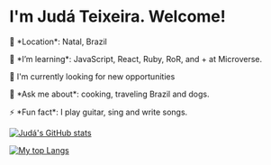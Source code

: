<h1 aling="center">I'm Judá Teixeira. Welcome!</h1>
<p>📍 *Location*: Natal, Brazil</p>
<p>🌱 *I’m learning*: JavaScript, React, Ruby, RoR, and + at Microverse.</p>
<p>💼 I'm currently looking for new opportunities</p>
<p>💬 *Ask me about*: cooking, traveling Brazil and dogs.</p>
<p>⚡ *Fun fact*: I play guitar, sing and write songs.</p>

[![Judá's GitHub stats](https://github-readme-stats.vercel.app/api?username=mrjuda&show_icons=true&theme=dark)](https://github.com/mrjuda/github-readme-stats)

[![My top Langs](https://github-readme-stats.vercel.app/api/top-langs/?username=mrjuda&theme=dark&layout=compact)](https://github.com/mrjuda/github-readme-stats)